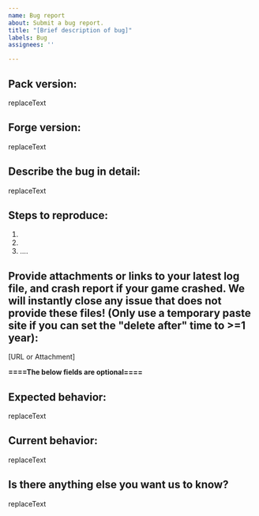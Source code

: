 ```yaml
---
name: Bug report
about: Submit a bug report.
title: "[Brief description of bug]"
labels: Bug
assignees: ''

---
```


<!---
This is the bug report template, use it only to submit bugs. If this is a feature suggestion, go back and use the "enhancement" template.
When providing logs, you must close the game after the bug happens (if it didn't already crash) and move the latest.log file to your desktop. If you start the game up again, the latest.log will be replaced by a new one containing none of the relevant information!

===================================
The title of this submission must be a brief description of the bug to make it easier to find. 
PLEASE ASSIGN YOUR SUBMISSION TO A PROJECT IN THE MENU BAR TO THE RIGHT! (It saves me time. I will not like you if you don't >_>). Click on projects, repository, and then on "bug tracking" if this is a bug report, or "project organization" if this is a suggestion. This helps us organize them.
===================================

Please provide the requested information (if we ask for versions, do not just say latest). If you do not, your issue will simply be ignored and closed. You may be asked by a dev to provide additional information. If you do not provide additional information within a reasonable window of time, your issue will also be closed. 
--->

## **Pack version:**
replaceText

## **Forge version:**
replaceText

## **Describe the bug in detail:**
replaceText

## **Steps to reproduce:**
1.
2.
3. ....

## **Provide attachments or links to your latest log file, and crash report if your game crashed. We will instantly close any issue that does not provide these files! (Only use a temporary paste site if you can set the "delete after" time to >=1 year):**
[URL or Attachment] 

**====The below fields are optional====**

## **Expected behavior:**
replaceText

## **Current behavior:**
replaceText

## **Is there anything else you want us to know?**
replaceText
